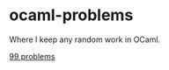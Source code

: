 # ocaml-problems
Where I keep any random work in OCaml. 

[99 problems](https://ocaml.org/learn/tutorials/99problems.html)
